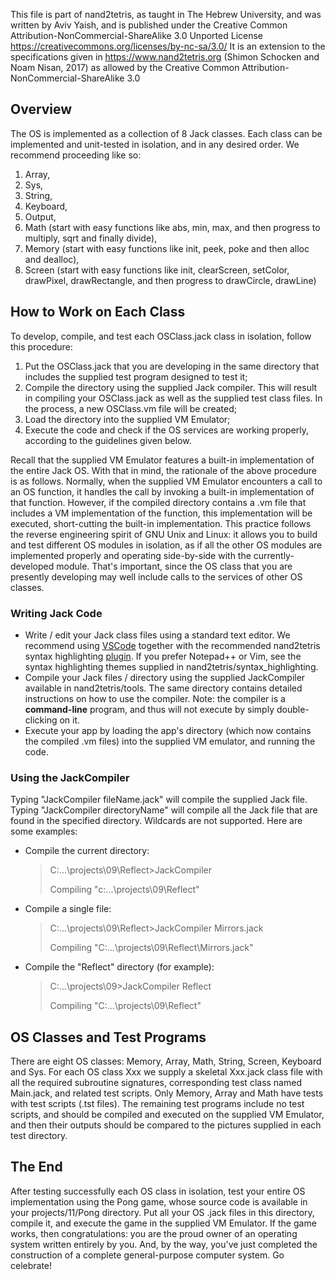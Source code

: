 This file is part of nand2tetris, as taught in The Hebrew University,
and was written by Aviv Yaish, and is published under the Creative 
Common Attribution-NonCommercial-ShareAlike 3.0 Unported License 
https://creativecommons.org/licenses/by-nc-sa/3.0/
It is an extension to the specifications given in https://www.nand2tetris.org (Shimon Schocken and Noam Nisan, 2017)
as allowed by the Creative Common Attribution-NonCommercial-ShareAlike 3.0 

## Overview
The OS is implemented as a collection of 8 Jack classes. 
Each class can be implemented and unit-tested in isolation, and in any desired
order. We recommend proceeding like so:
1. Array, 
2. Sys, 
3. String, 
4. Keyboard, 
5. Output, 
6. Math (start with easy functions like abs, min, max, and then progress to 
multiply, sqrt and finally divide), 
7. Memory (start with easy functions like init, peek, poke and then alloc and dealloc), 
8. Screen (start with easy functions like init, clearScreen, setColor, drawPixel, drawRectangle, and then progress to drawCircle, drawLine)

## How to Work on Each Class
To develop, compile, and test each OSClass.jack class in isolation, follow this
procedure:
1. Put the OSClass.jack that you are developing in the same directory that 
   includes the supplied test program designed to test it;
2. Compile the directory using the supplied Jack compiler. 
   This will result in compiling your OSClass.jack as well as the supplied test 
   class files. In the process, a new OSClass.vm file will be created;
3. Load the directory into the supplied VM Emulator;
4. Execute the code and check if the OS services are working properly, 
   according to the guidelines given below.
     
Recall that the supplied VM Emulator features a built-in implementation of the
entire Jack OS. With that in mind, the rationale of the above procedure is as 
follows. Normally, when the supplied VM Emulator encounters a call to an OS 
function, it handles the call by invoking a built-in implementation of that 
function. However, if the compiled directory contains a .vm file that includes
a VM implementation of the function, this  implementation will be executed, 
short-cutting the built-in implementation. This practice follows the reverse 
engineering spirit of GNU Unix and Linux: it allows you to build and test 
different OS modules in isolation, as if all the other OS modules are 
implemented properly and operating side-by-side with the currently-developed 
module. That's important, since the OS class that you are presently developing
may well include calls to the services of other OS classes.

### Writing Jack Code
- Write / edit your Jack class files using a standard text editor. We recommend
  using [VSCode](https://code.visualstudio.com/) together with the recommended 
  nand2tetris syntax highlighting
  [plugin](https://marketplace.visualstudio.com/items?itemName=loyio.Nand2Tetris-vscode).
  If you prefer Notepad++ or Vim, see the syntax highlighting themes supplied in
  nand2tetris/syntax_highlighting.
- Compile your Jack files / directory using the supplied JackCompiler available
  in nand2tetris/tools. The same directory contains detailed instructions on how
  to use the compiler. Note: the compiler is a **command-line** program, and thus
  will not execute by simply double-clicking on it.
- Execute your app by loading the app's directory (which now contains
  the compiled .vm files) into the supplied VM emulator, and running the code.

### Using the JackCompiler
Typing "JackCompiler fileName.jack" will compile the supplied Jack file. Typing 
"JackCompiler directoryName" will compile all the Jack file that are found in the 
specified directory. Wildcards are not supported. Here are some examples:

- Compile the current directory:
  > C:\...\projects\09\Reflect>JackCompiler
  > 
  > Compiling "c:\...\projects\09\Reflect"
- Compile a single file:
  > C:\...\projects\09\Reflect>JackCompiler Mirrors.jack 
  > 
  > Compiling "C:\...\projects\09\Reflect\Mirrors.jack"
- Compile the "Reflect" directory (for example):
  > C:\...\projects\09>JackCompiler Reflect
  > 
  > Compiling "C:\...\projects\09\Reflect"


## OS Classes and Test Programs
There are eight OS classes: Memory, Array, Math, String, Screen, Keyboard and 
Sys. For each OS class Xxx we supply a skeletal Xxx.jack class file with all 
the required subroutine signatures, corresponding test class named Main.jack, 
and related test scripts.
Only Memory, Array and Math have tests with test scripts (.tst files). The 
remaining test programs include no test scripts, and should be compiled and 
executed on the supplied VM Emulator, and then their outputs should be compared
to the pictures supplied in each test directory.

## The End
After testing successfully each OS class in isolation, test your entire OS 
implementation using the Pong game, whose source code is available in your 
projects/11/Pong directory. Put all your OS .jack files in this directory, 
compile it, and execute the game in the supplied VM Emulator. If the game 
works, then congratulations: you are the proud owner of an operating system
written entirely by you. And, by the way, you've just completed the 
construction of a complete general-purpose computer system. Go celebrate!
